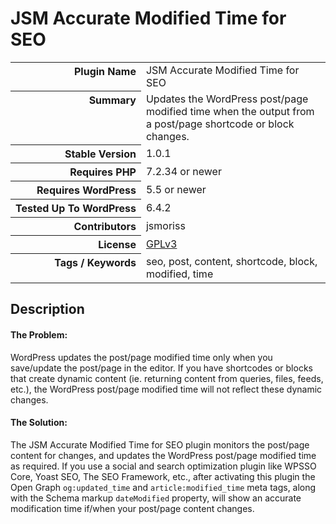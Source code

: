 <h1>JSM Accurate Modified Time for SEO</h1>

<table>
<tr><th align="right" valign="top" nowrap>Plugin Name</th><td>JSM Accurate Modified Time for SEO</td></tr>
<tr><th align="right" valign="top" nowrap>Summary</th><td>Updates the WordPress post/page modified time when the output from a post/page shortcode or block changes.</td></tr>
<tr><th align="right" valign="top" nowrap>Stable Version</th><td>1.0.1</td></tr>
<tr><th align="right" valign="top" nowrap>Requires PHP</th><td>7.2.34 or newer</td></tr>
<tr><th align="right" valign="top" nowrap>Requires WordPress</th><td>5.5 or newer</td></tr>
<tr><th align="right" valign="top" nowrap>Tested Up To WordPress</th><td>6.4.2</td></tr>
<tr><th align="right" valign="top" nowrap>Contributors</th><td>jsmoriss</td></tr>
<tr><th align="right" valign="top" nowrap>License</th><td><a href="https://www.gnu.org/licenses/gpl.txt">GPLv3</a></td></tr>
<tr><th align="right" valign="top" nowrap>Tags / Keywords</th><td>seo, post, content, shortcode, block, modified, time</td></tr>
</table>

<h2>Description</h2>

<h4>The Problem:</h4>

<p>WordPress updates the post/page modified time only when you save/update the post/page in the editor. If you have shortcodes or blocks that create dynamic content (ie. returning content from queries, files, feeds, etc.), the WordPress post/page modified time will not reflect these dynamic changes.</p>

<h4>The Solution:</h4>

<p>The JSM Accurate Modified Time for SEO plugin monitors the post/page content for changes, and updates the WordPress post/page modified time as required. If you use a social and search optimization plugin like WPSSO Core, Yoast SEO, The SEO Framework, etc., after activating this plugin the Open Graph <code>og:updated_time</code> and <code>article:modified_time</code> meta tags, along with the Schema markup <code>dateModified</code> property, will show an accurate modification time if/when your post/page content changes.</p>

